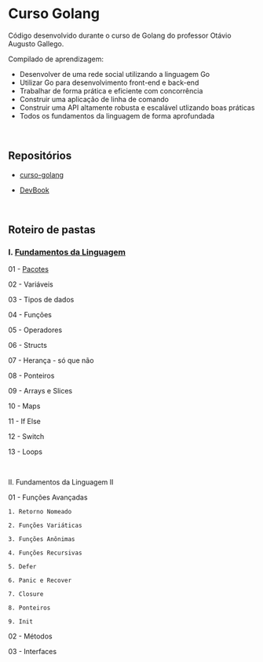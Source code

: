 # Curso Golang

Código desenvolvido durante o curso de Golang do professor Otávio Augusto Gallego.

Compilado de aprendizagem:
- Desenvolver de uma rede social utilizando a linguagem Go
- Utilizar Go para desenvolvimento front-end e back-end
- Trabalhar de forma prática e eficiente com concorrência
- Construir uma aplicação de linha de comando
- Construir uma API altamente robusta e escalável utlizando boas práticas
- Todos os fundamentos da linguagem de forma aprofundada

<br>

## Repositórios

- [curso-golang](https://github.com/OtavioGallego/curso-golang)

- [DevBook](https://github.com/OtavioGallego/DevBook)

<br>

## Roteiro de pastas

### I. [Fundamentos da Linguagem](I.%20Fundamentos%20da%20Linguagem)

  01 - [Pacotes](/I.%20Fundamentos%20da%20Linguagem/01%20-%20Pacotes)

  02 - Variáveis

  03 - Tipos de dados
  
  04 - Funções
  
  05 - Operadores
  
  06 - Structs
  
  07 - Herança - só que não
  
  08 - Ponteiros
  
  09 - Arrays e Slices
  
  10 - Maps
  
  11 - If Else
  
  12 - Switch
  
  13 - Loops

<br>

II. Fundamentos da Linguagem II

  01 - Funções Avançadas

    1. Retorno Nomeado
    
    2. Funções Variáticas
    
    3. Funções Anônimas
    
    4. Funções Recursivas
    
    5. Defer
    
    6. Panic e Recover
    
    7. Closure
    
    8. Ponteiros
    
    9. Init
  
  02 - Métodos
  
  03 - Interfaces
